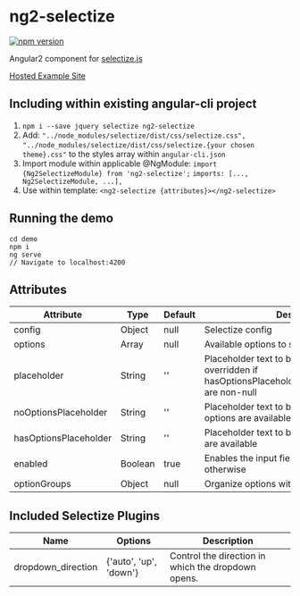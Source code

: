 # ng2-selectize

[![npm version](https://badge.fury.io/js/ng2-selectize.svg)](https://badge.fury.io/js/ng2-selectize)

Angular2 component for [selectize.js](https://selectize.github.io/selectize.js/)

[Hosted Example Site](http://nicholasazar.github.io/)

## Including within existing angular-cli project

1. `npm i --save jquery selectize ng2-selectize`
2. Add:
    `"../node_modules/selectize/dist/css/selectize.css",`
    `"../node_modules/selectize/dist/css/selectize.{your chosen theme}.css"`
    to the styles array within `angular-cli.json`
3. Import module within applicable @NgModule:
   `import {Ng2SelectizeModule} from 'ng2-selectize';`
   `imports: [..., Ng2SelectizeModule, ...],`
4. Use within template: `<ng2-selectize {attributes}></ng2-selectize>`
 
## Running the demo
 ```
 cd demo
 npm i
 ng serve
 // Navigate to localhost:4200
 ```
 
## Attributes
| Attribute | Type | Default | Description | Implemented |
| --- | --- | --- | --- | --- |
| config | Object | null | Selectize config | Yes |
| options | Array | null | Available options to select from | Yes |
| placeholder | String | '' | Placeholder text to be displayed. Is overridden if hasOptionsPlaceholder/noOptionsPlaceholder are non-null | Yes |
| noOptionsPlaceholder | String | '' | Placeholder text to be displayed when no options are available | Yes |
| hasOptionsPlaceholder | String | '' | Placeholder text to be displayed when options are available | Yes |
| enabled | Boolean | true | Enables the input field when true, disabled otherwise | Yes |
| optionGroups | Object | null | Organize options within groups | Yes |

## Included Selectize Plugins
| Name | Options | Description |
| --- | --- | --- |
| dropdown_direction | {'auto', 'up', 'down'} | Control the direction in which the dropdown opens. |

